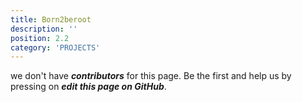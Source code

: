 ```yaml
---
title: Born2beroot
description: ''
position: 2.2
category: 'PROJECTS'
---
```


we don't have ***contributors*** for this page. Be the first and help us by pressing on ***edit this page on GitHub***.

